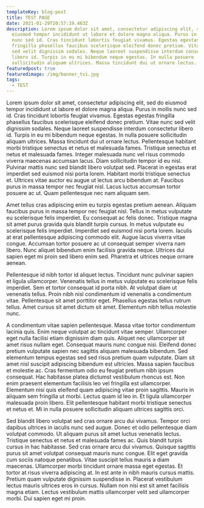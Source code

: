 ```yaml
---
templateKey: blog-post
title: TEST PAGE
date: 2021-01-29T20:57:19.463Z
description: Lorem ipsum dolor sit amet, consectetur adipiscing elit, sed do
  eiusmod tempor incididunt ut labore et dolore magna aliqua. Purus in mollis
  nunc sed id. Cras tincidunt lobortis feugiat vivamus. Egestas egestas
  fringilla phasellus faucibus scelerisque eleifend donec pretium. Vitae nunc
  sed velit dignissim sodales. Neque laoreet suspendisse interdum consectetur
  libero id. Turpis in eu mi bibendum neque egestas. In nulla posuere
  sollicitudin aliquam ultrices. Massa tincidunt dui ut ornare lectus.
featuredpost: true
featuredimage: /img/banner_tvi.jpg
tags:
  - TEST
---
```

<!--StartFragment-->

Lorem ipsum dolor sit amet, consectetur adipiscing elit, sed do eiusmod tempor incididunt ut labore et dolore magna aliqua. Purus in mollis nunc sed id. Cras tincidunt lobortis feugiat vivamus. Egestas egestas fringilla phasellus faucibus scelerisque eleifend donec pretium. Vitae nunc sed velit dignissim sodales. Neque laoreet suspendisse interdum consectetur libero id. Turpis in eu mi bibendum neque egestas. In nulla posuere sollicitudin aliquam ultrices. Massa tincidunt dui ut ornare lectus. Pellentesque habitant morbi tristique senectus et netus et malesuada fames. Tristique senectus et netus et malesuada fames. Integer malesuada nunc vel risus commodo viverra maecenas accumsan lacus. Diam sollicitudin tempor id eu nisl. Pulvinar mattis nunc sed blandit libero volutpat sed. Placerat in egestas erat imperdiet sed euismod nisi porta lorem. Habitant morbi tristique senectus et. Ultrices vitae auctor eu augue ut lectus arcu bibendum at. Faucibus purus in massa tempor nec feugiat nisl. Lacus luctus accumsan tortor posuere ac ut. Quam pellentesque nec nam aliquam sem.

Amet tellus cras adipiscing enim eu turpis egestas pretium aenean. Aliquam faucibus purus in massa tempor nec feugiat nisl. Tellus in metus vulputate eu scelerisque felis imperdiet. Eu consequat ac felis donec. Tristique magna sit amet purus gravida quis blandit turpis cursus. In metus vulputate eu scelerisque felis imperdiet. Imperdiet sed euismod nisi porta lorem. Iaculis at erat pellentesque adipiscing commodo elit. Augue lacus viverra vitae congue. Accumsan tortor posuere ac ut consequat semper viverra nam libero. Nunc aliquet bibendum enim facilisis gravida neque. Ultrices dui sapien eget mi proin sed libero enim sed. Pharetra et ultrices neque ornare aenean.

Pellentesque id nibh tortor id aliquet lectus. Tincidunt nunc pulvinar sapien et ligula ullamcorper. Venenatis tellus in metus vulputate eu scelerisque felis imperdiet. Sem et tortor consequat id porta nibh. At volutpat diam ut venenatis tellus. Proin nibh nisl condimentum id venenatis a condimentum vitae. Pellentesque sit amet porttitor eget. Phasellus egestas tellus rutrum tellus. Amet cursus sit amet dictum sit amet. Elementum nibh tellus molestie nunc.

A condimentum vitae sapien pellentesque. Massa vitae tortor condimentum lacinia quis. Enim neque volutpat ac tincidunt vitae semper. Ullamcorper eget nulla facilisi etiam dignissim diam quis. Aliquet nec ullamcorper sit amet risus nullam eget. Consequat mauris nunc congue nisi. Eleifend donec pretium vulputate sapien nec sagittis aliquam malesuada bibendum. Sed elementum tempus egestas sed sed risus pretium quam vulputate. Diam sit amet nisl suscipit adipiscing bibendum est ultricies. Massa sapien faucibus et molestie ac. Cras fermentum odio eu feugiat pretium nibh ipsum consequat. Hac habitasse platea dictumst vestibulum rhoncus est. Non enim praesent elementum facilisis leo vel fringilla est ullamcorper. Elementum nisi quis eleifend quam adipiscing vitae proin sagittis. Mauris in aliquam sem fringilla ut morbi. Lectus quam id leo in. Et ligula ullamcorper malesuada proin libero. Elit pellentesque habitant morbi tristique senectus et netus et. Mi in nulla posuere sollicitudin aliquam ultrices sagittis orci.

Sed blandit libero volutpat sed cras ornare arcu dui vivamus. Tempor orci dapibus ultrices in iaculis nunc sed augue. Donec et odio pellentesque diam volutpat commodo. Ut aliquam purus sit amet luctus venenatis lectus. Tristique senectus et netus et malesuada fames ac. Quis blandit turpis cursus in hac habitasse. Sed cras ornare arcu dui vivamus. Quisque sagittis purus sit amet volutpat consequat mauris nunc congue. Elit eget gravida cum sociis natoque penatibus. Vitae suscipit tellus mauris a diam maecenas. Ullamcorper morbi tincidunt ornare massa eget egestas. Et tortor at risus viverra adipiscing at. In est ante in nibh mauris cursus mattis. Pretium quam vulputate dignissim suspendisse in. Placerat vestibulum lectus mauris ultrices eros in cursus. Nullam non nisi est sit amet facilisis magna etiam. Lectus vestibulum mattis ullamcorper velit sed ullamcorper morbi. Dui sapien eget mi proin.

<!--EndFragment-->